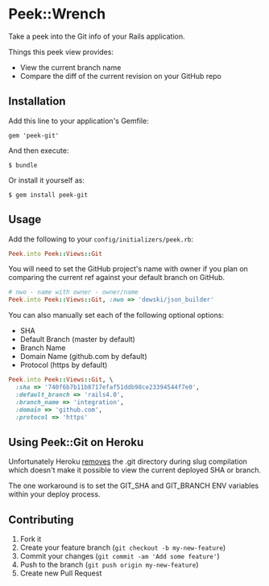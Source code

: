 # Peek::Wrench

Take a peek into the Git info of your Rails application.

Things this peek view provides:

- View the current branch name
- Compare the diff of the current revision on your GitHub repo

## Installation

Add this line to your application's Gemfile:

    gem 'peek-git'

And then execute:

    $ bundle

Or install it yourself as:

    $ gem install peek-git

## Usage

Add the following to your `config/initializers/peek.rb`:

```ruby
Peek.into Peek::Views::Git
```

You will need to set the GitHub project's name with owner if you plan on
comparing the current ref against your default branch on GitHub.

```ruby
# nwo - name with owner - owner/name
Peek.into Peek::Views::Git, :nwo => 'dewski/json_builder'
```

You can also manually set each of the following optional options:

- SHA
- Default Branch (master by default)
- Branch Name
- Domain Name (github.com by default)
- Protocol (https by default)

```ruby
Peek.into Peek::Views::Git, \
  :sha => '740f6b7b11b8717efaf51ddb98ce23394544f7e0',
  :default_branch => 'rails4.0',
  :branch_name => 'integration',
  :domain => 'github.com',
  :protocol => 'https'
```

## Using Peek::Git on Heroku

Unfortunately Heroku [removes](https://devcenter.heroku.com/articles/slug-compiler#compilation)
the .git directory during slug compilation which doesn't make it possible to
view the current deployed SHA or branch.

The one workaround is to set the GIT_SHA and GIT_BRANCH ENV variables within
your deploy process.

## Contributing

1. Fork it
2. Create your feature branch (`git checkout -b my-new-feature`)
3. Commit your changes (`git commit -am 'Add some feature'`)
4. Push to the branch (`git push origin my-new-feature`)
5. Create new Pull Request
